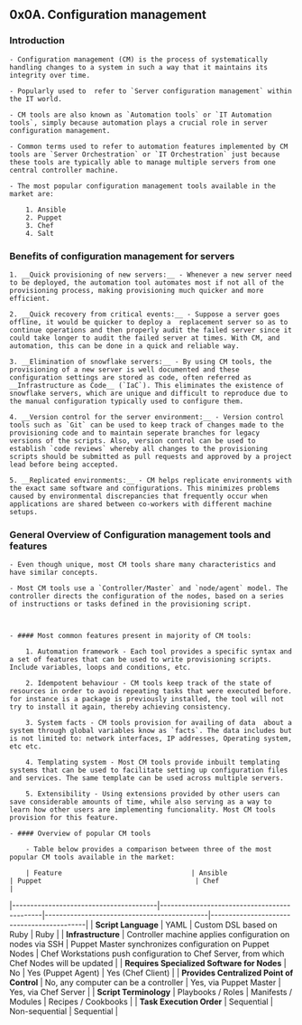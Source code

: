 ## 0x0A. Configuration management


### Introduction

	- Configuration management (CM) is the process of systematically handling changes to a system in such a way that it maintains its integrity over time.

	- Popularly used to  refer to `Server configuration management` within the IT world.

	- CM tools are also known as `Automation tools` or `IT Automation tools`, simply because automation plays a crucial role in server configuration management.

	- Common terms used to refer to automation features implemented by CM tools are `Server Orchestration` or `IT Orchestration` just because these tools are typically able to manage multiple servers from one central controller machine.

	- The most popular configuration management tools available in the market are:
	
		1. Ansible
		2. Puppet
		3. Chef
		4. Salt

### Benefits of configuration management for servers

	1. __Quick provisioning of new servers:__ - Whenever a new server need to be deployed, the automation tool automates most if not all of the provisioning process, making provisioning much quicker and more efficient.

	2. __Quick recovery from critical events:__ - Suppose a server goes offline, it would be quicker to deploy a  replacement server so as to continue operations and then properly audit the failed server since it could take longer to audit the failed server at times. With CM, and automation, this can be done in a quick and reliable way.

	3. __Elimination of snowflake servers:__ - By using CM tools, the provisioning of a new server is well documented and these configuration settings are stored as code, often referred as __Infrastructure as Code__ (`IaC`). This eliminates the existence of snowflake servers, which are unique and difficult to reproduce due to the manual configuration typically used to configure them.

	4. __Version control for the server environment:__ - Version control tools such as `Git` can be used to keep track of changes made to the provisioning code and to maintain seperate branches for legacy versions of the scripts. Also, version control can be used to establish `code reviews` whereby all changes to the provisioning scripts should be submitted as pull requests and approved by a project lead before being accepted. 

	5. __Replicated environments:__ - CM helps replicate environments with the exact same software and configurations. This minimizes problems caused by environmental discrepancies that frequently occur when applications are shared between co-workers with different machine setups.



### General Overview of Configuration management tools and features


	- Even though unique, most CM tools share many characteristics and have similar concepts.

	- Most CM tools use a `Controller/Master` and `node/agent` model. The controller directs the configuration of the nodes, based on a series of instructions or tasks defined in the provisioning script.



	- #### Most common features present in majority of CM tools:

		1. Automation framework - Each tool provides a specific syntax and a set of features that can be used to write provisioning scripts. Include variables, loops and conditions, etc.

		2. Idempotent behaviour - CM tools keep track of the state of resources in order to avoid repeating tasks that were executed before. for instance is a package is previously installed, the tool will not try to install it again, thereby achieving consistency.

		3. System facts - CM tools provision for availing of data  about a system through global variables know as `facts`. The data includes but is not limited to: network interfaces, IP addresses, Operating system, etc etc.

		4. Templating system - Most CM tools provide inbuilt templating systems that can be used to facilitate setting up configuration files and services. The same template can be used across multiple servers.

		5. Extensibility - Using extensions provided by other users can save considerable amounts of time, while also serving as a way to learn how other users are implementing funcionality. Most CM tools provision for this feature.

	- #### Overview of popular CM tools

		- Table below provides a comparison between three of the most popular CM tools available in the market:

		| Feature                                | Ansible                                     | Puppet                                      | Chef                                      |
|----------------------------------------|---------------------------------------------|---------------------------------------------|-------------------------------------------|
| **Script Language**                    | YAML                                        | Custom DSL based on Ruby                    | Ruby                                      |
| **Infrastructure**                     | Controller machine applies configuration on nodes via SSH | Puppet Master synchronizes configuration on Puppet Nodes | Chef Workstations push configuration to Chef Server, from which Chef Nodes will be updated |
| **Requires Specialized Software for Nodes** | No                                          | Yes (Puppet Agent)                          | Yes (Chef Client)                         |
| **Provides Centralized Point of Control** | No, any computer can be a controller         | Yes, via Puppet Master                      | Yes, via Chef Server                      |
| **Script Terminology**                 | Playbooks / Roles                           | Manifests / Modules                         | Recipes / Cookbooks                       |
| **Task Execution Order**               | Sequential                                  | Non-sequential                              | Sequential                                 |



